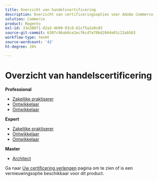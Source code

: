 ```yaml
---
title: Overzicht van handelscertificering
description: Overzicht van certificeringsopties voor Adobe Commerce
solution: Commerce
product: Magento
exl-id: 31e38071-d2a2-4b99-93c0-62cf5a2a9c03
source-git-commit: 6397c96ab0ce2ecf6cd7e70bd2044e01c23ab563
workflow-type: tm+mt
source-wordcount: '42'
ht-degree: 26%

---
```


# Overzicht van handelscertificering

**Professional**

* [Zakelijke praktiserer](/help/certifications/ac/ac-p-business.md) <!--AD0-E712-->
* [Ontwikkelaar](/help/certifications/ac/ac-p-developer.md) <!--AD0-E717-->
* [Ontwikkelaar](/help/certifications/ac/ac-p-fedeveloper.md) <!--AD0-E719-->

**Expert**

* [Zakelijke praktiserer](/help/certifications/ac/ac-e-business.md) <!--AD0-E708-->
* [Ontwikkelaar](/help/certifications/ac/ac-e-developer.md) <!--AD0-E716-->
* [Ontwikkelaar](/help/certifications/ac/ac-e-fedeveloper.md) <!--AD0-E710-->

**Master**

* [Architect](/help/certifications/ac/ac-m-architect.md) <!--AD0-E718-->

Ga naar [Uw certificering verlengen](/help/certifications/renew.md) pagina om te zien of is een vernieuwingsoptie beschikbaar voor dit product.
